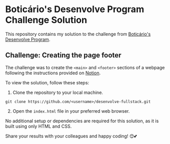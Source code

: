 # Boticário's Desenvolve Program Challenge Solution

This repository contains my solution to the challenge from [Boticário's Desenvolve Program](https://desenvolve.grupoboticario.com.br/).

## Challenge: Creating the page footer

The challenge was to create the `<main>` and `<footer>` sections of a webpage following the instructions provided on [Notion](https://milenaemmert.notion.site/Desafio-Criando-o-Footer-da-p-gina-a87c70459fb942aba9b62cc952a17128).

To view the solution, follow these steps:

1. Clone the repository to your local machine.
```
git clone https://github.com/<username>/desenvolve-fullstack.git
```

2. Open the `index.html` file in your preferred web browser.

No additional setup or dependencies are required for this solution, as it is built using only HTML and CSS.

Share your results with your colleagues and happy coding! 😊💕
